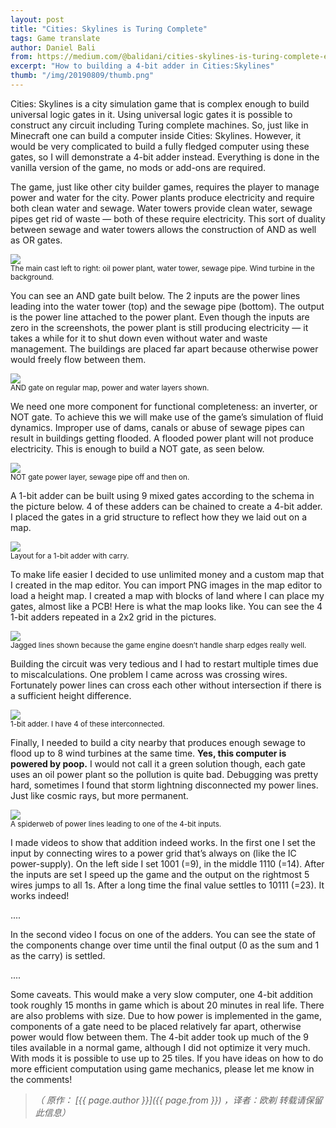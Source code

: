 ```yaml
---
layout: post
title: "Cities: Skylines is Turing Complete"
tags: Game translate  
author: Daniel Bali
from: https://medium.com/@balidani/cities-skylines-is-turing-complete-e5ccf75d1c3a
excerpt: "How to building a 4-bit adder in Cities:Skylines"
thumb: "/img/20190809/thumb.png"
---
```

Cities: Skylines is a city simulation game that is complex enough to build universal logic gates in it. Using universal logic gates it is possible to construct any circuit including Turing complete machines. So, just like in Minecraft one can build a computer inside Cities: Skylines. However, it would be very complicated to build a fully fledged computer using these gates, so I will demonstrate a 4-bit adder instead. Everything is done in the vanilla version of the game, no mods or add-ons are required.

The game, just like other city builder games, requires the player to manage power and water for the city. Power plants produce electricity and require both clean water and sewage. Water towers provide clean water, sewage pipes get rid of waste — both of these require electricity. This sort of duality between sewage and water towers allows the construction of AND as well as OR gates.

<img src="/img/20190809/001.jpg"><br><small>
The main cast left to right: oil power plant, water tower, sewage pipe. Wind turbine in the background.</small>

You can see an AND gate built below. The 2 inputs are the power lines leading into the water tower (top) and the sewage pipe (bottom). The output is the power line attached to the power plant. Even though the inputs are zero in the screenshots, the power plant is still producing electricity — it takes a while for it to shut down even without water and waste management. The buildings are placed far apart because otherwise power would freely flow between them.

<img src="/img/20190809/002.jpg"><br><small>
AND gate on regular map, power and water layers shown.</small>

We need one more component for functional completeness: an inverter, or NOT gate. To achieve this we will make use of the game’s simulation of fluid dynamics. Improper use of dams, canals or abuse of sewage pipes can result in buildings getting flooded. A flooded power plant will not produce electricity. This is enough to build a NOT gate, as seen below.

<img src="/img/20190809/003.jpg"><br><small>
NOT gate power layer, sewage pipe off and then on.</small>

A 1-bit adder can be built using 9 mixed gates according to the schema in the picture below. 4 of these adders can be chained to create a 4-bit adder. I placed the gates in a grid structure to reflect how they we laid out on a map.

<img src="/img/20190809/004.jpg"><br><small>
Layout for a 1-bit adder with carry.</small>

To make life easier I decided to use unlimited money and a custom map that I created in the map editor. You can import PNG images in the map editor to load a height map. I created a map with blocks of land where I can place my gates, almost like a PCB! Here is what the map looks like. You can see the 4 1-bit adders repeated in a 2x2 grid in the pictures.

<img src="/img/20190809/005.jpg"><br><small>
Jagged lines shown because the game engine doesn’t handle sharp edges really well.</small>

Building the circuit was very tedious and I had to restart multiple times due to miscalculations. One problem I came across was crossing wires. Fortunately power lines can cross each other without intersection if there is a sufficient height difference.

<img src="/img/20190809/005.jpg"><br><small>
1-bit adder. I have 4 of these interconnected.</small>

Finally, I needed to build a city nearby that produces enough sewage to flood up to 8 wind turbines at the same time. **Yes, this computer is powered by poop.** I would not call it a green solution though, each gate uses an oil power plant so the pollution is quite bad. Debugging was pretty hard, sometimes I found that storm lightning disconnected my power lines. Just like cosmic rays, but more permanent.

<img src="/img/20190809/006.jpg"><br><small>
A spiderweb of power lines leading to one of the 4-bit inputs.</small>

I made videos to show that addition indeed works. In the first one I set the input by connecting wires to a power grid that’s always on (like the IC power-supply). On the left side I set 1001 (=9), in the middle 1110 (=14). After the inputs are set I speed up the game and the output on the rightmost 5 wires jumps to all 1s. After a long time the final value settles to 10111 (=23). It works indeed!

....

In the second video I focus on one of the adders. You can see the state of the components change over time until the final output (0 as the sum and 1 as the carry) is settled.

....

Some caveats. This would make a very slow computer, one 4-bit addition took roughly 15 months in game which is about 20 minutes in real life. There are also problems with size. Due to how power is implemented in the game, components of a gate need to be placed relatively far apart, otherwise power would flow between them. The 4-bit adder took up much of the 9 tiles available in a normal game, although I did not optimize it very much. With mods it is possible to use up to 25 tiles. If you have ideas on how to do more efficient computation using game mechanics, please let me know in the comments!


> _（ 原作： [{{ page.author }}]({{ page.from }}) ，译者：欧剃 转载请保留此信息）_
